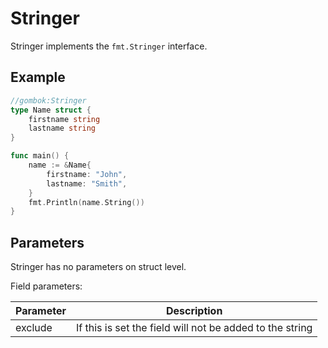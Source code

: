 # Stringer

Stringer implements the `fmt.Stringer` interface.

## Example

```go
//gombok:Stringer
type Name struct {
	firstname string
	lastname string
}

func main() {
    name := &Name{
        firstname: "John",
        lastname: "Smith",
    }
    fmt.Println(name.String())
}
```

## Parameters

Stringer has no parameters on struct level.

Field parameters:

| Parameter | Description                                              |
|-----------|----------------------------------------------------------|
| exclude   | If this is set the field will not be added to the string |
